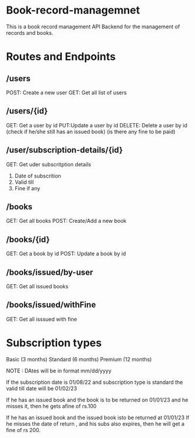 # Book-record-managemnet

This is a book record management API Backend for the management of records and books.

# Routes and Endpoints 

## /users
POST: Create a new user
GET: Get all list of users

## /users/{id}
GET: Get a user by id
PUT:Update a user by id
DELETE: Delete a user by id (check if he/she still has an issued book) (is there any fine to be paid)

## /user/subscription-details/{id}
GET: Get uder subscritption details
1. Date of subscrition
2. Valid till
3. Fine if any

## /books
GET: Get all books
POST: Create/Add a new book

## /books/{id}
GET: Get a book by id
POST: Update a book by id

## /books/issued/by-user
GET: Get all issued books

## /books/issued/withFine
GET: Get all isssued with fine

# Subscription types
Basic (3 months)
Standard (6 months)
Premium (12 months)


NOTE : DAtes will be in format mm/dd/yyyy


If the subscription date is 01/08/22
and subscription type is standard
the valid till date will be 01/02/23

If he has an issued book and the book is to be returned on 01/01/23
and he misses it, then he gets afine of rs.100

If he has an issued book and the issued book isto be returned at 01/01/23
If he misses the date of return , and his subs also expires, then he will get a fine of rs 200.

